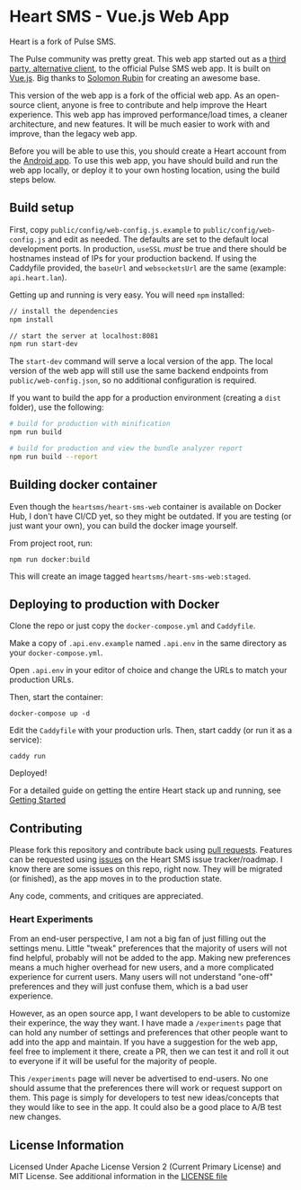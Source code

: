 # Heart SMS - Vue.js Web App

Heart is a fork of Pulse SMS.

The Pulse community was pretty great. This web app started out as a [third party, alternative client](https://github.com/Serubin/PulseClient), to the official Pulse SMS web app. It is built on [Vue.js](https://vuejs.org/). Big thanks to [Solomon Rubin](https://github.com/Serubin) for creating an awesome base.

This version of the web app is a fork of the official web app. As an open-source client, anyone is free to contribute and help improve the Heart experience. This web app has improved performance/load times, a cleaner architecture, and new features. It will be much easier to work with and improve, than the legacy web app.

Before you will be able to use this, you should create a Heart account from the [Android app](https://github.com/tnyeanderson/heart-sms-android). To use this web app, you have should build and run the web app locally, or deploy it to your own hosting location, using the build steps below.

## Build setup

First, copy `public/config/web-config.js.example` to `public/config/web-config.js` and edit as needed. The defaults are set to the default local development ports. In production, `useSSL` *must* be true and there should be hostnames instead of IPs for your production backend. If using the Caddyfile provided, the `baseUrl` and `websocketsUrl` are the same (example: `api.heart.lan`).

Getting up and running is very easy. You will need `npm` installed:

```bash
// install the dependencies
npm install

// start the server at localhost:8081
npm run start-dev
```

The `start-dev` command will serve a local version of the app. The local version of the web app will still use the same backend endpoints from `public/web-config.json`, so no additional configuration is required.

If you want to build the app for a production environment (creating a `dist` folder), use the following:

```bash
# build for production with minification
npm run build

# build for production and view the bundle analyzer report
npm run build --report
```

## Building docker container

Even though the `heartsms/heart-sms-web` container is available on Docker Hub, I don't have CI/CD yet, so they might be outdated. If you are testing (or just want your own), you can build the docker image yourself.

From project root, run:
```
npm run docker:build
```

This will create an image tagged `heartsms/heart-sms-web:staged`.


## Deploying to production with Docker

Clone the repo or just copy the `docker-compose.yml` and `Caddyfile`.

Make a copy of `.api.env.example` named `.api.env` in the same directory as your `docker-compose.yml`.

Open `.api.env` in your editor of choice and change the URLs to match your production URLs.

Then, start the container:

```
docker-compose up -d
```

Edit the `Caddyfile` with your production urls. Then, start caddy (or run it as a service):

```
caddy run
```

Deployed!

For a detailed guide on getting the entire Heart stack up and running, see [Getting Started](https://github.com/tnyeanderson/heart-sms-backend/tree/master/docs/getting-started.md)

## Contributing

Please fork this repository and contribute back using [pull requests](https://github.com/tnyeanderson/heart-sms-web/pulls). Features can be requested using [issues](https://github.com/tnyeanderson/heart-sms-web/issues) on the Heart SMS issue tracker/roadmap. I know there are some issues on this repo, right now. They will be migrated (or finished), as the app moves in to the production state.

Any code, comments, and critiques are appreciated.

### Heart Experiments

From an end-user perspective, I am not a big fan of just filling out the settings menu. Little "tweak" preferences that the majority of users will not find helpful, probably will not be added to the app. Making new preferences means a much higher overhead for new users, and a more complicated experience for current users. Many users will not understand "one-off" preferences and they will just confuse them, which is a bad user experience.

However, as an open source app, I want developers to be able to customize their experince, the way they want. I have made a `/experiments` page that can hold any number of settings and preferences that other people want to add into the app and maintain. If you have a suggestion for the web app, feel free to implement it there, create a PR, then we can test it and roll it out to everyone if it will be useful for the majority of people.

This `/experiments` page will never be advertised to end-users. No one should assume that the preferences there will work or request support on them. This page is simply for developers to test new ideas/concepts that they would like to see in the app. It could also be a good place to A/B test new changes.

## License Information
Licensed Under Apache License Version 2 (Current Primary License) and MIT License. See additional information in the [LICENSE file](./LICENSE)

